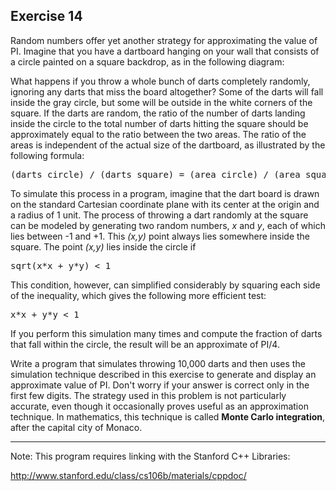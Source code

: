 Exercise 14
----------- 

Random numbers offer yet another strategy for approximating the value of PI. Imagine that you have a dartboard hanging on your wall that consists of a circle painted on a square backdrop, as in the following diagram:

What happens if you throw a whole bunch of darts completely randomly, ignoring any darts that miss the board altogether? Some of the darts will fall inside the gray circle, but some will be outside in the white corners of the square. If the darts are random, the ratio of the number of darts landing inside the circle to the total number of darts hitting the square should be approximately equal to the ratio between the two areas. The ratio of the areas is independent of the actual size of the dartboard, as illustrated by the following formula:

<pre>
(darts circle) / (darts square) = (area circle) / (area square) = (pi r^2) / (4 r^2) = pi / 4
</pre>

To simulate this process in a program, imagine that the dart board is drawn on the standard Cartesian coordinate plane with its center at the origin and a radius of 1 unit. The process of throwing a dart randomly at the square can be modeled by generating two random numbers, *x* and *y*, each of which lies between -1 and +1. This *(x,y)* point always lies somewhere inside the square. The point *(x,y)* lies inside the circle if

<pre>
sqrt(x*x + y*y) &lt; 1
</pre>

This condition, however, can simplified considerably by squaring each side of the inequality, which gives the following more efficient test:

<pre>
x*x + y*y &lt; 1
</pre>

If you perform this simulation many times and compute the fraction of darts that fall within the circle, the result will be an approximate of PI/4.

Write a program that simulates throwing 10,000 darts and then uses the simulation technique described in this exercise to generate and display an approximate value of PI. Don't worry if your answer is correct only in the first few digits. The strategy used in this problem is not particularly accurate, even though it occasionally proves useful as an approximation technique. In mathematics, this technique is called **Monte Carlo integration**, after the capital city of Monaco.

--- 

Note: This program requires linking with the Stanford C++ Libraries:

http://www.stanford.edu/class/cs106b/materials/cppdoc/